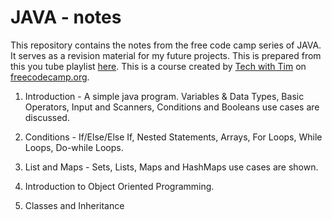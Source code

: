 # JAVA - notes
This repository contains the notes from the free code camp series of JAVA. It serves as a revision material for my future projects. This is prepared from this you tube playlist [here](https://www.youtube.com/watch?v=GoXwIVyNvX0&t=2297s). This is a course created by [Tech with Tim](https://www.youtube.com/channel/UC4JX40jDee_tINbkjycV4Sg) on [freecodecamp.org](https://www.youtube.com/channel/UC8butISFwT-Wl7EV0hUK0BQ).

1. Introduction - A simple java program. Variables & Data Types, Basic Operators, Input and Scanners, Conditions and Booleans use cases are discussed.

2. Conditions - If/Else/Else If, Nested Statements, Arrays, For Loops, While Loops, Do-while Loops.

3. List and Maps - Sets, Lists, Maps and HashMaps use cases are shown.

4. Introduction to Object Oriented Programming.

5. Classes and Inheritance